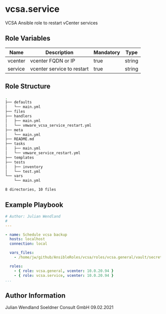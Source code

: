 vcsa.service
============

VCSA Ansible role to restart vCenter services


Role Variables
--------------
| Name | Description | Mandatory | Type
| -------------- | ------------------------------------------ | --------- | ------ |
| vcenter | vcenter FQDN or IP | true | string
| service | vcenter service to restart | true | string

Role Structure
--------------

```bash
.
├── defaults
│   └── main.yml
├── files
├── handlers
│   ├── main.yml
│   └── vmware_vcsa_service_restart.yml
├── meta
│   └── main.yml
├── README.md
├── tasks
│   ├── main.yml
│   └── vmware_service_restart.yml
├── templates
├── tests
│   ├── inventory
│   └── test.yml
└── vars
    └── main.yml

8 directories, 10 files
```


Example Playbook
----------------
```yaml
# Author: Julian Wendland
#
---

- name: Schedule vcsa backup
  hosts: localhost
  connection: local

  vars_files:
    - /home/jw/github/AnsibleRoles/vcsa/roles/vcsa.general/vault/secrets.yml

  roles:
    - { role: vcsa.general, vcenter: 10.0.20.94 }
    - { role: vcsa.service, vcenter: 10.0.20.94 }
...
```


Author Information
------------------
Julian Wendland
Soeldner Consult GmbH
09.02.2021

